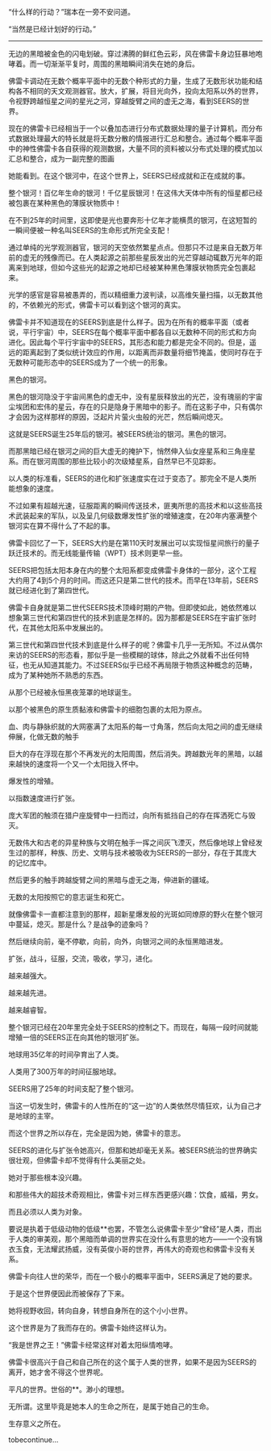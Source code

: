 

“什么样的行动？”瑞本在一旁不安问道。

“当然是已经计划好的行动。”

**********************

无边的黑暗被金色的闪电划破。穿过沸腾的鲜红色云彩，风在佛雷卡身边狂暴地咆哮着。而一切渐渐平复时，周围的黑暗瞬间消失在她的身后。

佛雷卡调动在无数个概率平面中的无数个种形式的力量，生成了无数形状功能和结构各不相同的天文观测器官。放大，扩展，将目光向外，投向太阳系以外的世界，令视野跨越恒星之间的星光之河，穿越旋臂之间的虚无之海，看到SEERS的世界。

现在的佛雷卡已经相当于一个以叠加态进行分布式数据处理的量子计算机，而分布式数据处理最大的特长就是将无数分散的情报进行汇总和整合。通过每个概率平面中的神性佛雷卡各自获得的观测数据，大量不同的资料被以分布式处理的模式加以汇总和整合，成为一副完整的图画

她能看到。在这个银河中，在这个世界上，SEERS已经成就和正在成就的事。

整个银河！百亿年生命的银河！千亿星辰银河！在这伟大天体中所有的恒星都已经被包裹在某种黑色的薄膜状物质中！

在不到25年的时间里，这即使是光也要奔形十亿年才能横贯的银河，在这短暂的一瞬间便被一种名叫SEERS的生命形式所完全支配！

通过单纯的光学观测器官，银河的天空依然繁星点点。但那只不过是来自无数万年前的虚无的残像而已。在人类起源之前那些星辰发出的光芒穿越动辄数万光年的距离来到地球，但如今这些光的起源之地却已经被某种黑色薄膜状物质完全包裹起来。

光学的感官是容易被愚弄的，而以精细重力波判读，以高维矢量扫描，以无数其他的，不依赖光的形式，佛雷卡可以看到这个银河的真实。

佛雷卡并不知道现在的SEERS到底是什么样子。因为在所有的概率平面（或者说，平行宇宙）中，SEERS在每个概率平面中都各自以无数种不同的形式和方向进化。因此每个平行宇宙中的SEERS，其形态和能力都是完全不同的。但是，遥远的距离起到了类似统计效应的作用，以距离而非数量将细节掩盖，使同时存在于无数种可能形态中的SEERS成为了一个统一的形象。

黑色的银河。

黑色的银河隐没于宇宙间黑色的虚无中，没有星辰释放出的光芒，没有瑰丽的宇宙尘埃团和宏伟的星云，存在的只是隐身于黑暗中的影子。而在这影子中，只有偶尔才会因为这样那样的原因，泛起片片萤火虫般的光芒，然后瞬间熄灭。

这就是SEERS诞生25年后的银河。被SEERS统治的银河。黑色的银河。

而那黑暗已经在银河之间的巨大虚无的掩护下，悄然伸入仙女座星系和三角座星系。而在银河周围的那些比较小的次级矮星系，自然早已不见踪影。

以人类的标准看，SEERS的进化和扩张速度实在过于变态了。那完全不是人类所能想象的速度。

不过如果有超越光速，征服距离的瞬间传送技术，匪夷所思的高技术和以这些高技术武装起来的军队，以及呈几何级数爆发性扩张的增殖速度，在20年内塞满整个银河实在算不得什么了不起的事。

佛雷卡回忆了一下，SEERS大约是在第110天时发展出可以实现恒星间旅行的量子跃迁技术的。而无线能量传输（WPT）技术则更早一些。

SEERS把包括太阳本身在内的整个太阳系都变成佛雷卡身体的一部分，这个工程大约用了4到5个月的时间。而这还只是第二世代的技术。而早在13年前，SEERS就已经进化到了第四世代。

佛雷卡自身就是第二世代SEERS技术顶峰时期的产物。但即使如此，她依然难以想象第三世代和第四世代的技术到底是怎样的。因为那都是SEERS在宇宙扩张时代，在其他太阳系中发展出的。

第三世代和第四世代技术到底是什么样子的呢？佛雷卡几乎一无所知。不过从偶尔来访的SEERS的形态看，那似乎是一些模糊的球体，除此之外就看不出任何特征，也无从知道其能力。不过SEERS似乎已经不再局限于物质这种概念的范畴，成为了某种她所不熟悉的东西。

从那个已经被永恒黑夜笼罩的地球诞生。

以那个被黑色的原生质黏液和佛雷卡的细胞包裹的太阳为原点。

血、肉与静脉织就的大网塞满了太阳系的每一寸角落，然后向太阳之间的虚无继续伸展，化做无数的触手

巨大的存在浮现在那个不再发光的太阳周围，然后消失。跨越数光年的黑暗，以越来越快的速度将一个又一个太阳拢入怀中。

爆发性的增殖。

以指数速度进行扩张。

庞大军团的触须在猎户座旋臂中一扫而过，向所有抵挡自己的存在挥洒死亡与毁灭。

无数伟大和古老的异星种族与文明在触手一挥之间灰飞湮灭，然后像地球上曾经发生过的那样，种族、历史、文明与技术被吸收为SEERS的一部分，存在于其庞大的记忆库中。

然后更多的触手跨越旋臂之间的黑暗与虚无之海，伸进新的疆域。

无数的太阳按照它的意志诞生和死亡。

就像佛雷卡一直都注意到的那样，超新星爆发般的光斑如同燎原的野火在整个银河中蔓延，熄灭。那是什么？是战争的迹象吗？

然后继续向前，毫不停歇，向前，向外，向银河之间的永恒黑暗进发。

扩张，战斗，征服，交流，吸收，学习，进化。

越来越强大。

越来越先进。

越来越睿智。

整个银河已经在20年里完全处于SEERS的控制之下。而现在，每隔一段时间就能增殖一倍的SEERS正在向其他的银河扩张。

地球用35亿年的时间孕育出了人类。

人类用了300万年的时间征服地球。

SEERS用了25年的时间支配了整个银河。

当这一切发生时，佛雷卡的人性所在的“这一边”的人类依然尽情狂欢，认为自己才是地球的主宰。

而这个世界之所以存在，完全是因为她，佛雷卡的意志。

SEERS的进化与扩张令她高兴，但那和她却毫无关系。被SEERS统治的世界确实很壮观，但佛雷卡却不觉得有什么美丽之处。

她对于那些根本没兴趣。

和那些伟大的超技术奇观相比，佛雷卡对三样东西更感兴趣：饮食，威福，男女。

而且必须以人类为对象。

要说是执着于低级动物的低级**也罢，不管怎么说佛雷卡至少“曾经”是人类，而出于人类的审美观，那个黑暗而单调的世界实在没什么有意思的地方——一个没有锦衣玉食，无法耀武扬威，没有英俊小哥的世界，再伟大的奇观也和佛雷卡没有关系。

佛雷卡向往人世的荣华，而在一个极小的概率平面中，SEERS满足了她的要求。

于是这个世界便因此而被保存了下来。

她将视野收回，转向自身，转想自身所在的这个小小世界。

这个世界是为了我而存在的。佛雷卡始终这样认为。

“我是世界之王！”佛雷卡经常这样对着太阳纵情咆哮。

佛雷卡很高兴于自己和自己所在的这个属于人类的世界，如果不是因为SEERS的离开，她才舍不得这个世界呢。

平凡的世界。世俗的**。渺小的理想。

无所谓。这里毕竟是她本人的生命之所在，是属于她自己的生命。

生存意义之所在。

tobecontinue...

